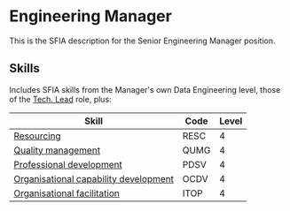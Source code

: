 # Engineering Manager

This is the SFIA description for the Senior Engineering Manager position.

## Skills

Includes SFIA skills from the Manager's own Data Engineering level, those of the
[Tech. Lead](sfia_tech_lead.md) role, plus:

| Skill                                                                           | Code | Level |
| ------------------------------------------------------------------------------- | ---- | ----- |
| [Resourcing](#resourcing)                                                       | RESC | 4     |
| [Quality management](#quality-management)                                       | QUMG | 4     |
| [Professional development](#professional-development)                           | PDSV | 4     |
| [Organisational capability development](#organisational-capability-development) | OCDV | 4     |
| [Organisational facilitation](#organisational-facilitation)                     | ITOP | 4     |